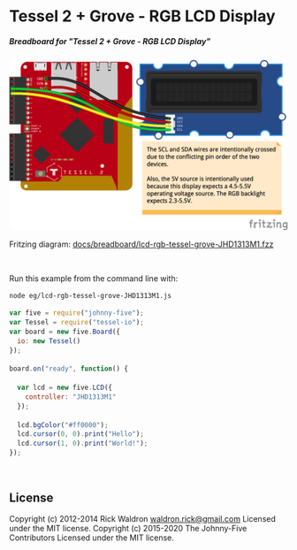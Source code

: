 <!--remove-start-->

# Tessel 2 + Grove - RGB LCD Display

<!--remove-end-->






##### Breadboard for "Tessel 2 + Grove - RGB LCD Display"



![docs/breadboard/lcd-rgb-tessel-grove-JHD1313M1.png](breadboard/lcd-rgb-tessel-grove-JHD1313M1.png)<br>

Fritzing diagram: [docs/breadboard/lcd-rgb-tessel-grove-JHD1313M1.fzz](breadboard/lcd-rgb-tessel-grove-JHD1313M1.fzz)

&nbsp;




Run this example from the command line with:
```bash
node eg/lcd-rgb-tessel-grove-JHD1313M1.js
```


```javascript
var five = require("johnny-five");
var Tessel = require("tessel-io");
var board = new five.Board({
  io: new Tessel()
});

board.on("ready", function() {

  var lcd = new five.LCD({
    controller: "JHD1313M1"
  });

  lcd.bgColor("#ff0000");
  lcd.cursor(0, 0).print("Hello");
  lcd.cursor(1, 0).print("World!");
});

```








&nbsp;

<!--remove-start-->

## License
Copyright (c) 2012-2014 Rick Waldron <waldron.rick@gmail.com>
Licensed under the MIT license.
Copyright (c) 2015-2020 The Johnny-Five Contributors
Licensed under the MIT license.

<!--remove-end-->
